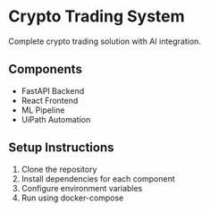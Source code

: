 # Crypto Trading System

Complete crypto trading solution with AI integration.

## Components

- FastAPI Backend
- React Frontend
- ML Pipeline
- UiPath Automation

## Setup Instructions

1. Clone the repository
2. Install dependencies for each component
3. Configure environment variables
4. Run using docker-compose